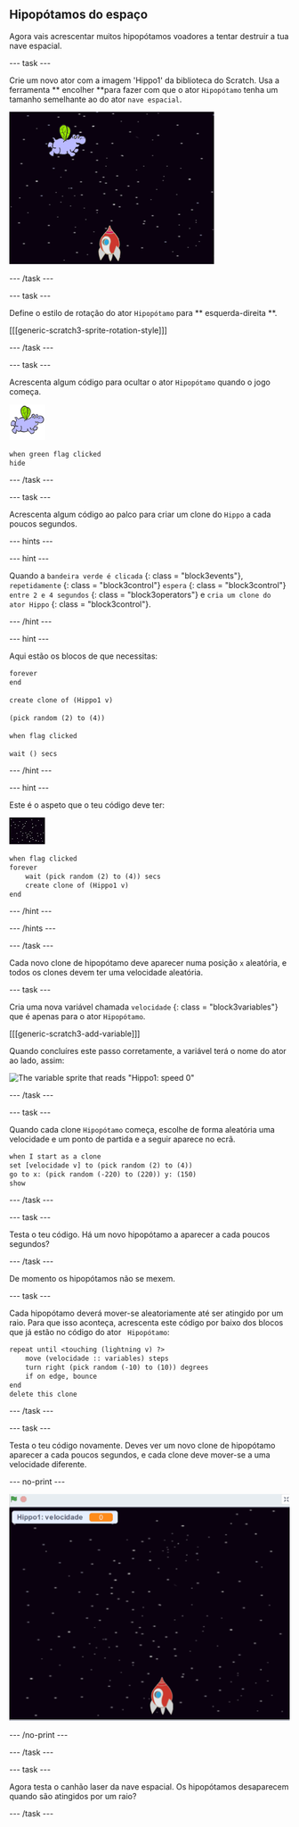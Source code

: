 ## Hipopótamos do espaço

Agora vais acrescentar muitos hipopótamos voadores a tentar destruir a tua nave espacial.

\--- task \---

Crie um novo ator com a imagem 'Hippo1' da biblioteca do Scratch. Usa a ferramenta ** encolher **para fazer com que o ator ` Hipopótamo ` tenha um tamanho semelhante ao do ator ` nave espacial `.

![The Scratch stage with a starry background. A rocket sits in the middle at the bottom of the stage and a hippo sprite with wings is at the top.](images/invaders-hippo.png)

\--- /task \---

\--- task \---

Define o estilo de rotação do ator ` Hipopótamo ` para ** esquerda-direita **.

[[[generic-scratch3-sprite-rotation-style]]]

\--- /task \---

\--- task \---

Acrescenta algum código para ocultar o ator ` Hipopótamo ` quando o jogo começa.

![ator Hipopótamo](images/hippo-sprite.png)

```blocks3
when green flag clicked
hide
```

\--- /task \---

\--- task \---

Acrescenta algum código ao palco para criar um clone do ` Hippo ` a cada poucos segundos.

\--- hints \---

\--- hint \---

Quando a ` bandeira verde é clicada ` {: class = "block3events"}, ` repetidamente ` {: class = "block3control"} ` espera ` {: class = "block3control"} ` entre 2 e 4 segundos ` {: class = "block3operators"} e ` cria um clone do ator Hippo ` {: class = "block3control"}.

\--- /hint \---

\--- hint \---

Aqui estão os blocos de que necessitas:

```blocks3
forever
end

create clone of (Hippo1 v)

(pick random (2) to (4))

when flag clicked

wait () secs
```

\--- /hint \---

\--- hint \---

Este é o aspeto que o teu código deve ter:

![actor palco](images/stage-sprite.png)

```blocks3
when flag clicked
forever
    wait (pick random (2) to (4)) secs
    create clone of (Hippo1 v)
end
```

\--- /hint \---

\--- /hints \---

\--- /task \---

Cada novo clone de hipopótamo deve aparecer numa posição ` x ` aleatória, e todos os clones devem ter uma velocidade aleatória.

\--- task \---

Cria uma nova variável chamada ` velocidade ` {: class = "block3variables"} que é apenas para o ator ` Hipopótamo `.

[[[generic-scratch3-add-variable]]]

Quando concluíres este passo corretamente, a variável terá o nome do ator ao lado, assim:

![The variable sprite that reads "Hippo1: speed 0"](images/invaders-var-test.png)

\--- /task \---

\--- task \---

Quando cada clone ` Hipopótamo ` começa, escolhe de forma aleatória uma velocidade e um ponto de partida e a seguir aparece no ecrã.

```blocks3
when I start as a clone
set [velocidade v] to (pick random (2) to (4))
go to x: (pick random (-220) to (220)) y: (150)
show
```

\--- /task \---

\--- task \---

Testa o teu código. Há um novo hipopótamo a aparecer a cada poucos segundos?

\--- /task \---

De momento os hipopótamos não se mexem.

\--- task \---

Cada hipopótamo deverá mover-se aleatoriamente até ser atingido por um raio. Para que isso aconteça, acrescenta este código por baixo dos blocos que já estão no código do ator ` Hipopótamo`:

```blocks3
repeat until <touching (lightning v) ?>
    move (velocidade :: variables) steps
    turn right (pick random (-10) to (10)) degrees
    if on edge, bounce
end
delete this clone
```

\--- /task \---

\--- task \---

Testa o teu código novamente. Deves ver um novo clone de hipopótamo aparecer a cada poucos segundos, e cada clone deve mover-se a uma velocidade diferente.

\--- no-print \---

![Animation of the Hippo sprite flying around, two clones are created and move independently.](images/hippo-clones.gif)

\--- /no-print \---

\--- /task \---

\--- task \---

Agora testa o canhão laser da nave espacial. Os hipopótamos desaparecem quando são atingidos por um raio?

\--- /task \---